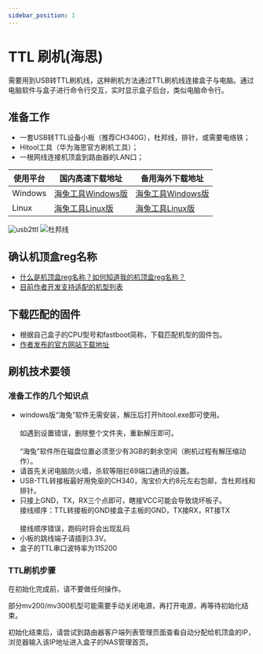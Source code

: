 ```yaml
---
sidebar_position: 1
---
```


# TTL 刷机(海思)

需要用到USB转TTL刷机线，这种刷机方法通过TTL刷机线连接盒子与电脑。通过电脑软件与盒子进行命令行交互，实时显示盒子后台，类似电脑命令行。

## 准备工作

- 一套USB转TTL设备小板（推荐CH340G），杜邦线，排针，或需要电络铁；
- Hitool工具（华为海思官方刷机工具）；
- 一根网线连接机顶盒到路由器的LAN口；

| 使用平台            | 国内高速下载地址        | 备用海外下载地址 | 
| ------------------ | --------------------- | ----------------- | 
| Windows    | [海兔工具Windows版](https://node2.histb.com/update/soft_init/hitool/HiTool-windows.7z)	 |	[海兔工具Windows版](https://node2.histb.com/update/soft_init/hitool/HiTool-windows.7z)   | 
| Linux      | [海兔工具Linux版](https://node2.histb.com/update/soft_init/hitool/hitool_linux.tar.gz)| [海兔工具Linux版](https://node2.histb.com/update/soft_init/hitool/hitool_linux.tar.gz)| 

![usb2ttl](/img/ch340.png) ![杜邦线](/img/hitool-ttl-line.png)

## 确认机顶盒reg名称

- [什么是机顶盒reg名称？如何知道我的机顶盒reg名称？](https://www.ecoo.top/getreg.html)
- [目前作者开发支持适配的机型列表](/devices)

## 下载匹配的固件

- 根据自己盒子的CPU型号和fastboot简称，下载匹配机型的固件包。
- [作者发布的官方网站下载地址](/download)

## 刷机技术要领

### 准备工作的几个知识点
- windows版“海兔”软件无需安装，解压后打开hitool.exe即可使用。  
<br>如遇到设置错误，删除整个文件夹，重新解压即可。  
<br>“海兔”软件所在磁盘位置必须至少有3GB的剩余空间（刷机过程有解压缩动作）。
- 请首先关闭电脑防火墙，杀软等阻拦69端口通讯的设置。
- USB-TTL转接板最好用免驱的CH340，淘宝价大约8元左右包邮，含杜邦线和排针。
- 只接上GND，TX，RX三个点即可，瞎接VCC可能会导致烧坏板子。
<br>接线顺序：TTL转接板的GND接盒子主板的GND，TX接RX，RT接TX  
<br>接线顺序错误，跑码时将会出现乱码  
- 小板的跳线端子请插到3.3V。
- 盒子的TTL串口波特率为115200

### TTL刷机步骤
在初始化完成前，请不要做任何操作。

部分mv200/mv300机型可能需要手动关闭电源，再打开电源，再等待初始化结束。

初始化结束后，请尝试到路由器客户端列表管理页面查看自动分配给机顶盒的IP，浏览器输入该IP地址进入盒子的NAS管理首页。
